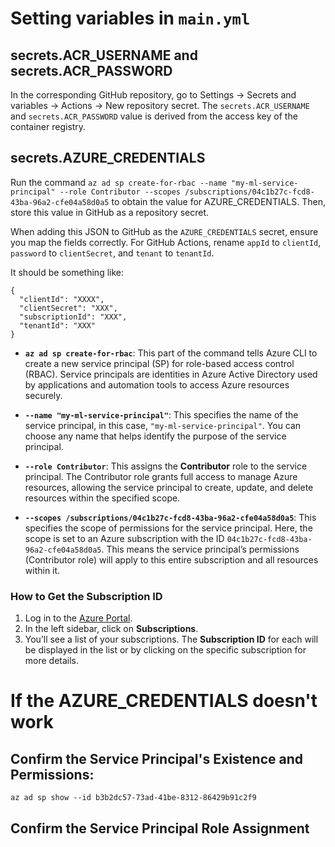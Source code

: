 # Setting variables in `main.yml`

## secrets.ACR_USERNAME and secrets.ACR_PASSWORD
In the corresponding GitHub repository, go to Settings → Secrets and variables → Actions → New repository secret.
The `secrets.ACR_USERNAME` and `secrets.ACR_PASSWORD` value is derived from the access key of the container registry. 

## secrets.AZURE_CREDENTIALS
Run the command `az ad sp create-for-rbac --name "my-ml-service-principal" --role Contributor --scopes /subscriptions/04c1b27c-fcd8-43ba-96a2-cfe04a58d0a5` to obtain the value for AZURE_CREDENTIALS. Then, store this value in GitHub as a repository secret. 

When adding this JSON to GitHub as the `AZURE_CREDENTIALS` secret, ensure you map the fields correctly. For GitHub Actions, rename `appId` to `clientId`, `password` to `clientSecret`, and `tenant` to `tenantId`.

It should be something like:
```
{
  "clientId": "XXXX",
  "clientSecret": "XXX",
  "subscriptionId": "XXX",
  "tenantId": "XXX"
}
```

- **`az ad sp create-for-rbac`**: This part of the command tells Azure CLI to create a new service principal (SP) for role-based access control (RBAC). Service principals are identities in Azure Active Directory used by applications and automation tools to access Azure resources securely.

- **`--name "my-ml-service-principal"`**: This specifies the name of the service principal, in this case, `"my-ml-service-principal"`. You can choose any name that helps identify the purpose of the service principal.

- **`--role Contributor`**: This assigns the **Contributor** role to the service principal. The Contributor role grants full access to manage Azure resources, allowing the service principal to create, update, and delete resources within the specified scope.

- **`--scopes /subscriptions/04c1b27c-fcd8-43ba-96a2-cfe04a58d0a5`**: This specifies the scope of permissions for the service principal. Here, the scope is set to an Azure subscription with the ID `04c1b27c-fcd8-43ba-96a2-cfe04a58d0a5`. This means the service principal’s permissions (Contributor role) will apply to this entire subscription and all resources within it.
### How to Get the Subscription ID

1. Log in to the [Azure Portal](https://portal.azure.com/).
2. In the left sidebar, click on **Subscriptions**.
3. You’ll see a list of your subscriptions. The **Subscription ID** for each will be displayed in the list or by clicking on the specific subscription for more details.

# If the AZURE_CREDENTIALS doesn't work
## Confirm the Service Principal's Existence and Permissions:
```az ad sp show --id b3b2dc57-73ad-41be-8312-86429b91c2f9```
## Confirm the Service Principal Role Assignment

